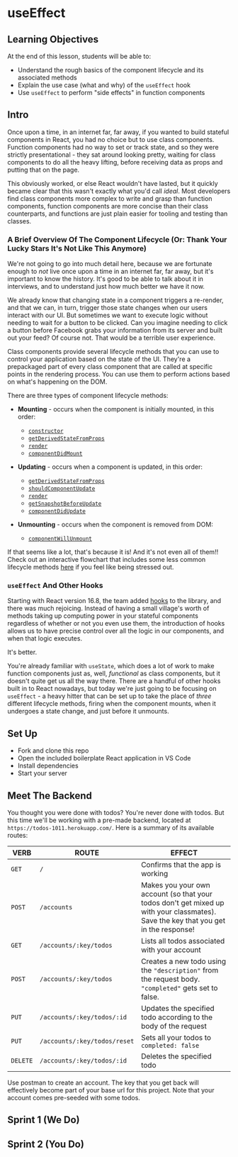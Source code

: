 # useEffect

## Learning Objectives

At the end of this lesson, students will be able to:

- Understand the rough basics of the component lifecycle and its associated methods
- Explain the use case (what and why) of the `useEffect` hook
- Use `useEffect` to perform "side effects" in function components

## Intro

Once upon a time, in an internet far, far away, if you wanted to build stateful components in React, you had no choice but to use class components. Function components had no way to set or track state, and so they were strictly presentational - they sat around looking pretty, waiting for class components to do all the heavy lifting, before receiving data as props and putting that on the page.

This obviously worked, or else React wouldn't have lasted, but it quickly became clear that this wasn't exactly what you'd call _ideal_. Most developers find class components more complex to write and grasp than function components, function components are more concise than their class counterparts, and functions are just plain easier for tooling and testing than classes.

### A Brief Overview Of The Component Lifecycle (Or: Thank Your Lucky Stars It's Not Like This Anymore)

We're not going to go into much detail here, because we are fortunate enough to _not_ live once upon a time in an internet far, far away, but it's important to know the history. It's good to be able to talk about it in interviews, and to understand just how much better we have it now.

We already know that changing state in a component triggers a re-render, and that we can, in turn, trigger those state changes when our users interact with our UI. But sometimes we want to execute logic without needing to wait for a button to be clicked. Can you imagine needing to click a button before Facebook grabs your information from its server and built out your feed? Of course not. That would be a terrible user experience.

Class components provide several lifecycle methods that you can use to control your application based on the state of the UI. They're a prepackaged part of every class component that are called at specific points in the rendering process. You can use them to perform actions based on what's happening on the DOM.

There are three types of component lifecycle methods:

- **Mounting** - occurs when the component is initially mounted, in this order:
  
  - [`constructor`](https://reactjs.org/docs/react-component.html#constructor) 
  - [`getDerivedStateFromProps`](https://reactjs.org/docs/react-component.html#static-getderivedstatefromprops)
  - [`render`](https://reactjs.org/docs/react-component.html#render)
  - [`componentDidMount`](https://reactjs.org/docs/react-component.html#componentdidmount)

- **Updating** - occurs when a component is updated, in this order:

  - [`getDerivedStateFromProps`](https://reactjs.org/docs/react-component.html#static-getderivedstatefromprops)
  - [`shouldComponentUpdate`](https://reactjs.org/docs/react-component.html#shouldcomponentupdate)
  - [`render`](https://reactjs.org/docs/react-component.html#render)
  - [`getSnapshotBeforeUpdate`](https://reactjs.org/docs/react-component.html#getsnapshotbeforeupdate)
  - [`componentDidUpdate`](https://reactjs.org/docs/react-component.html#componentdidupdate)

- **Unmounting** - occurs when the component is removed from DOM:

  - [`componentWillUnmount`](https://reactjs.org/docs/react-component.html#componentwillunmount)

If that seems like a lot, that's because it is! And it's not even all of them!! Check out an interactive flowchart that includes some less common lifecycle methods [here](https://projects.wojtekmaj.pl/react-lifecycle-methods-diagram/) if you feel like being stressed out.

### `useEffect` And Other Hooks

Starting with React version 16.8, the team added [hooks](https://reactjs.org/docs/hooks-intro.html) to the library, and there was much rejoicing. Instead of having a small village's worth of methods taking up computing power in your stateful components regardless of whether or not you even use them, the introduction of hooks allows us to have precise control over all the logic in our components, and when that logic executes.

It's better.

You're already familiar with `useState`, which does a lot of work to make function components just as, well, _functional_ as class components, but it doesn't quite get us all the way there. There are a handful of other hooks built in to React nowadays, but today we're just going to be focusing on `useEffect` - a heavy hitter that can be set up to take the place of _three_ different lifecycle methods, firing when the component mounts, when it undergoes a state change, and just before it unmounts.

## Set Up

- Fork and clone this repo
- Open the included boilerplate React application in VS Code
- Install dependencies
- Start your server

## Meet The Backend

You thought you were done with todos? You're never done with todos. But this time we'll be working with a pre-made backend, located at `https://todos-1011.herokuapp.com/`. Here is a summary of its available routes:

|VERB|ROUTE|EFFECT|
|----|-----|------|
|`GET` | `/` | Confirms that the app is working  |
|`POST`|`/accounts` | Makes you your own account (so that your todos don't get mixed up with your classmates). Save the key that you get in the response!   |
|`GET`| `/accounts/:key/todos`  | Lists all todos associated with your account |
|`POST`| `/accounts/:key/todos`  | Creates a new todo using the `"description"` from the request body. `"completed"` gets set to false. |
|`PUT`| `/accounts/:key/todos/:id`  | Updates the specified todo according to the body of the request   |
|`PUT`| `/accounts/:key/todos/reset`  | Sets all your todos to `completed: false`  |
|`DELETE`| `/accounts/:key/todos/:id` | Deletes the specified todo |

Use postman to create an account. The key that you get back will effectively become part of your base url for this project. Note that your account comes pre-seeded with some todos.

## Sprint 1 (We Do)

## Sprint 2 (You Do)

<!-- Maybe add a hungry for more, with an overview of other built-in hooks and maybe making custom hooks? -->